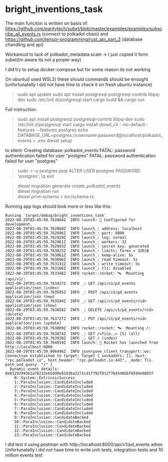 # bright_inventions_task

The main funciton is written on basis of: 
https://github.com/paritytech/subxt/blob/master/examples/examples/subscribe_all_events.rs (connect to polkadot chain) 
and  
https://github.com/tensor-programming/rust_api_part_3 (database chandling and api) 

Workaroud to lack of polkadot_metadata.scale -> I just copied it form subxt(Im aware its not a proper way) 

I did try to setup docker-compose but for some reason its not working  

On ubuntu(I used WSL2) these should commands should be enought (unfortunatelly I did not have time to check it on fresh ubuntu instance)  
>sudo apt update 
>sudo apt install postgresql postgresql-contrib libpq-dev 
>sudo /etc/init.d/postgresql start 
>cargo build && cargo run 

Full instruction: 
>sudo apt install postgresql postgresql-contrib libpq-dev 
>sudo /etc/init.d/postgresql start 
>cargo install diesel_cli --no-default-features --features postgres 
>echo DATABASE_URL=postgres://username:password@localhost/polkadot_events > .env 
>diesel setup 

to silent: Creating database: polkadot_events FATAL: password authentication failed for user "postgres" FATAL: password authentication failed for user "postgres" 
>sudo -i -u postgres psql ALTER USER postgres PASSWORD 'postgres'; \q exit 

>diesel migration generate create_polkadot_events  
>diesel migration run  
>diesel print-schema > src/schema.rs 


Running app logs should look more or less like this: 
```log
Running `target/debug/bright_inventions_task`
2022-08-29T03:45:59.762804Z  INFO launch: 🔧 Configured for development.    
2022-08-29T03:45:59.762860Z  INFO launch_: address: localhost    
2022-08-29T03:45:59.762896Z  INFO launch_: port: 8000    
2022-08-29T03:45:59.762929Z  INFO launch_: log: normal    
2022-08-29T03:45:59.762961Z  INFO launch_: workers: 32    
2022-08-29T03:45:59.762993Z  INFO launch_: secret key: generated    
2022-08-29T03:45:59.763025Z  INFO launch_: limits: forms = 32KiB    
2022-08-29T03:45:59.763061Z  INFO launch_: keep-alive: 5s    
2022-08-29T03:45:59.763096Z  INFO launch_: read timeout: 5s    
2022-08-29T03:45:59.763131Z  INFO launch_: write timeout: 5s    
2022-08-29T03:45:59.763166Z  INFO launch_: tls: disabled    
2022-08-29T03:45:59.763348Z  INFO rocket::rocket: 🛰  Mounting /api/v1/:    
2022-08-29T03:45:59.763427Z  INFO _: GET /api/v1/pd_events application/json (index)    
2022-08-29T03:45:59.763505Z  INFO _: POST /api/v1/pd_events application/json (new)    
2022-08-29T03:45:59.763584Z  INFO _: GET /api/v1/pd_events/<id> application/json (show)    
2022-08-29T03:45:59.763656Z  INFO _: DELETE /api/v1/pd_events/<id> (delete)    
2022-08-29T03:45:59.763727Z  INFO _: PUT /api/v1/pd_events/<id> application/json (update)    
2022-08-29T03:45:59.763809Z  INFO rocket::rocket: 🛰  Mounting /:    
2022-08-29T03:45:59.763874Z  INFO _: GET /<file..> [5] (all)    
2022-08-29T03:45:59.763930Z  INFO _: GET / (index)    
2022-08-29T03:45:59.764019Z  INFO launch: 🚀 Rocket has launched from http://localhost:8000
2022-08-29T03:45:59.906496Z  INFO jsonrpsee_client_transport::ws: Connection established to target: Target { sockaddrs: [], host: "rpc.polkadot.io", host_header: "rpc.polkadot.io:443", _mode: Tls, path_and_query: "/" }
  Dynamic event details: 0x8129299361a70232e65dd0e91936a2271cd1f792f812f764548bbf659de0865f
    0::System::ExtrinsicSuccess 
    1::ParaInclusion::CandidateIncluded 
    2::ParaInclusion::CandidateIncluded 
    3::ParaInclusion::CandidateIncluded 
    4::ParaInclusion::CandidateIncluded 
    5::ParaInclusion::CandidateIncluded 
    6::ParaInclusion::CandidateIncluded 
    7::ParaInclusion::CandidateIncluded 
    8::ParaInclusion::CandidateIncluded 
    9::ParaInclusion::CandidateBacked 
    10::ParaInclusion::CandidateBacked 
    11::ParaInclusion::CandidateBacked 
    12::ParaInclusion::CandidateBacked 
    13::ParaInclusion::CandidateBacked 

```

I did test it using postman with http://localhost:8000/api/v1/pd_events adres 
Unfortunatelly I did not have time to write unit-tests, integration-tests  and 10 million events test 